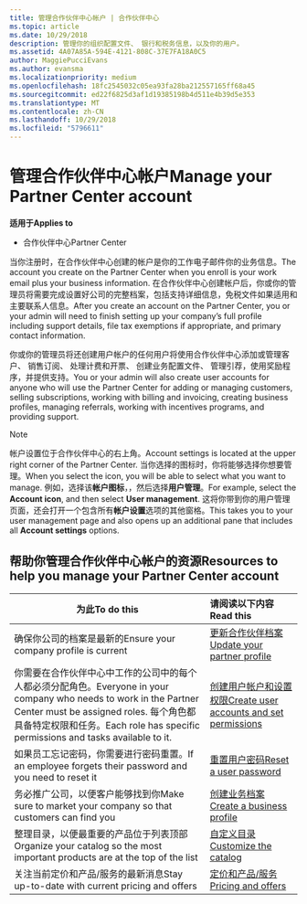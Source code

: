 ```yaml
---
title: 管理合作伙伴中心帐户 | 合作伙伴中心
ms.topic: article
ms.date: 10/29/2018
description: 管理你的组织配置文件、 银行和税务信息，以及你的用户。
ms.assetid: 4A07A85A-594E-4121-808C-37E7FA18A0C5
author: MaggiePucciEvans
ms.author: evansma
ms.localizationpriority: medium
ms.openlocfilehash: 18fc2545032c05ea93fa28ba212557165ff68a45
ms.sourcegitcommit: ed22f6825d3af1d19385198b4d511e4b39d5e353
ms.translationtype: MT
ms.contentlocale: zh-CN
ms.lasthandoff: 10/29/2018
ms.locfileid: "5796611"
---
```

# <a name="manage-your-partner-center-account"></a><span data-ttu-id="c91cb-103">管理合作伙伴中心帐户</span><span class="sxs-lookup"><span data-stu-id="c91cb-103">Manage your Partner Center account</span></span>

**<span data-ttu-id="c91cb-104">适用于</span><span class="sxs-lookup"><span data-stu-id="c91cb-104">Applies to</span></span>**

-  <span data-ttu-id="c91cb-105">合作伙伴中心</span><span class="sxs-lookup"><span data-stu-id="c91cb-105">Partner Center</span></span>

<span data-ttu-id="c91cb-106">当你注册时，在合作伙伴中心创建的帐户是你的工作电子邮件你的业务信息。</span><span class="sxs-lookup"><span data-stu-id="c91cb-106">The account you create on the Partner Center when you enroll is your work email plus your business information.</span></span> <span data-ttu-id="c91cb-107">在合作伙伴中心创建帐户后，你或你的管理员将需要完成设置好公司的完整档案，包括支持详细信息，免税文件如果适用和主要联系人信息。</span><span class="sxs-lookup"><span data-stu-id="c91cb-107">After you create an account on the Partner Center, you or your admin will need to finish setting up your company’s full profile including support details, file tax exemptions if appropriate, and primary contact information.</span></span> 

<span data-ttu-id="c91cb-108">你或你的管理员将还创建用户帐户的任何用户将使用合作伙伴中心添加或管理客户、 销售订阅、 处理计费和开票、 创建业务配置文件、 管理引荐，使用奖励程序，并提供支持。</span><span class="sxs-lookup"><span data-stu-id="c91cb-108">You or your admin will also create user accounts for anyone who will use the Partner Center for adding or managing customers, selling subscriptions, working with billing and invoicing, creating business profiles, managing referrals, working with incentives programs, and providing support.</span></span>

>[!NOTE]
><span data-ttu-id="c91cb-109">帐户设置位于合作伙伴中心的右上角。</span><span class="sxs-lookup"><span data-stu-id="c91cb-109">Account settings is located at the upper right corner of the Partner Center.</span></span> <span data-ttu-id="c91cb-110">当你选择的图标时，你将能够选择你想要管理。</span><span class="sxs-lookup"><span data-stu-id="c91cb-110">When you select the icon, you will be able to select what you want to manage.</span></span> <span data-ttu-id="c91cb-111">例如，选择该**帐户图标**，，然后选择**用户管理**。</span><span class="sxs-lookup"><span data-stu-id="c91cb-111">For example, select the **Account icon**, and then select **User management**.</span></span> <span data-ttu-id="c91cb-112">这将你带到你的用户管理页面，还会打开一个包含所有**帐户设置**选项的其他窗格。</span><span class="sxs-lookup"><span data-stu-id="c91cb-112">This takes you to your user management page and also opens up an additional pane that includes all **Account settings** options.</span></span>


## <a name="resources-to-help-you-manage-your-partner-center-account"></a><span data-ttu-id="c91cb-113">帮助你管理合作伙伴中心帐户的资源</span><span class="sxs-lookup"><span data-stu-id="c91cb-113">Resources to help you manage your Partner Center account</span></span>

|**<span data-ttu-id="c91cb-114">为此</span><span class="sxs-lookup"><span data-stu-id="c91cb-114">To do this</span></span>**   |**<span data-ttu-id="c91cb-115">请阅读以下内容</span><span class="sxs-lookup"><span data-stu-id="c91cb-115">Read this</span></span>**   |
|-----------------------|:-----------------------|
|<span data-ttu-id="c91cb-116">确保你公司的档案是最新的</span><span class="sxs-lookup"><span data-stu-id="c91cb-116">Ensure your company profile is current</span></span>   |[<span data-ttu-id="c91cb-117">更新合作伙伴档案</span><span class="sxs-lookup"><span data-stu-id="c91cb-117">Update your partner profile</span></span>](update-your-partner-profile.md)|
|<span data-ttu-id="c91cb-118">你需要在合作伙伴中心中工作的公司中的每个人都必须分配角色。</span><span class="sxs-lookup"><span data-stu-id="c91cb-118">Everyone in your company who needs to work in the Partner Center must be assigned roles.</span></span> <span data-ttu-id="c91cb-119">每个角色都具备特定权限和任务。</span><span class="sxs-lookup"><span data-stu-id="c91cb-119">Each role has specific permissions and tasks available to it.</span></span>|[<span data-ttu-id="c91cb-120">创建用户帐户和设置权限</span><span class="sxs-lookup"><span data-stu-id="c91cb-120">Create user accounts and set permissions</span></span>](create-user-accounts-and-set-permissions.md)|
|<span data-ttu-id="c91cb-121">如果员工忘记密码，你需要进行密码重置。</span><span class="sxs-lookup"><span data-stu-id="c91cb-121">If an employee forgets their password and you need to reset it</span></span>  |[<span data-ttu-id="c91cb-122">重置用户密码</span><span class="sxs-lookup"><span data-stu-id="c91cb-122">Reset a user password</span></span>](reset-a-user-password.md)|
|<span data-ttu-id="c91cb-123">务必推广公司，以便客户能够找到你</span><span class="sxs-lookup"><span data-stu-id="c91cb-123">Make sure to market your company so that customers can find you</span></span>   |[<span data-ttu-id="c91cb-124">创建业务档案</span><span class="sxs-lookup"><span data-stu-id="c91cb-124">Create a business profile</span></span>](create-a-marketing-profile.md)|
|<span data-ttu-id="c91cb-125">整理目录，以便最重要的产品位于列表顶部</span><span class="sxs-lookup"><span data-stu-id="c91cb-125">Organize your catalog so the most important products are at the top of the list</span></span>   |[<span data-ttu-id="c91cb-126">自定义目录</span><span class="sxs-lookup"><span data-stu-id="c91cb-126">Customize the catalog</span></span>](customize-the-catalog.md)|
|<span data-ttu-id="c91cb-127">关注当前定价和产品/服务的最新消息</span><span class="sxs-lookup"><span data-stu-id="c91cb-127">Stay up-to-date with current pricing and offers</span></span>   |[<span data-ttu-id="c91cb-128">定价和产品/服务</span><span class="sxs-lookup"><span data-stu-id="c91cb-128">Pricing and offers</span></span>](pricing-and-offers.md)|













 

 



